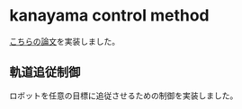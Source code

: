 # kanayama control method
[こちらの論文](https://ieeexplore.ieee.org/document/126006)を実装しました。

## 軌道追従制御
ロボットを任意の目標に追従させるための制御を実装しました。